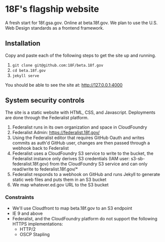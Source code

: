# 18F's flagship website

A fresh start for 18f.gsa.gov. Online at beta.18f.gov. We plan to use the U.S. Web Design standards as a frontend framework.

## Installation

Copy and paste each of the following steps to get the site up and running.

1. `git clone git@github.com:18F/beta.18f.gov`
2. `cd beta.18f.gov`
3. `jekyll serve`

You should be able to see the site at: http://127.0.0.1:4000

## System security controls

The site is a static website with HTML, CSS, and Javascript. Deployments are done through the Federalist platform.

1. Federalist runs in its own organization and space in CloudFoundry
1. Federalist Admin: https://federalist.18f.gov/
1. Using the Federalist editor that requires GitHub Oauth and writes commits as auth'd GitHub user, changes are then passed through a webhook back to Federalist
1. Federalist uses a CloudFoundry S3 service to write to the bucket, the Federalist instance only derives S3 credentials (IAM user: s3-sb-federalist.18f.gov) from the CloudFoundry S3 service and can only read/write to federalist.18f.gov/*
1. Federalist responds to a webhook on GitHub and runs Jekyll to generate static web files and puts them in an S3 bucket
1. We map whatever.ed.gov URL to the S3 bucket

### Constraints

* We'll use Cloudfront to map beta.18f.gov to an S3 endpoint
* IE 9 and above
* Federalist, and the CloudFoundry platform do not support the following HTTPS implementations:
  * HTTP/2
  * OSCP Stapling
